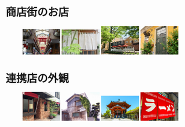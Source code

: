 # 商店街のお店

<div align="center">
<img src="syou.jpg" width="20%">  
<img src="nore.jpg" width="20%">  
<img src="na.jpg" width="20%">  
<img src="kaf.jpg" width="20%">  
</div>

# 連携店の外観

<div align="center">
<img src="kafe.jpg" width="20%">  
<img src="mi.jpg" width="20%">  
<img src="tera.jpg" width="20%">  
<img src="ramen.jpg" width="20%">  
</div>
